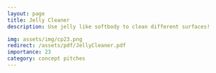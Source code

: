 ```yaml
---
layout: page
title: Jelly Cleaner
description: Use jelly like softbody to clean different surfaces!

img: assets/img/cp23.png
redirect: /assets/pdf/JellyCleaner.pdf
importance: 23
category: concept pitches
---
```



